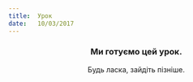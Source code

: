 ```yaml
---
title:  Урок
date:   10/03/2017
---
```


### <center>Ми готуємо цей урок.</center>
<center>Будь ласка, зайдіть пізніше.</center>